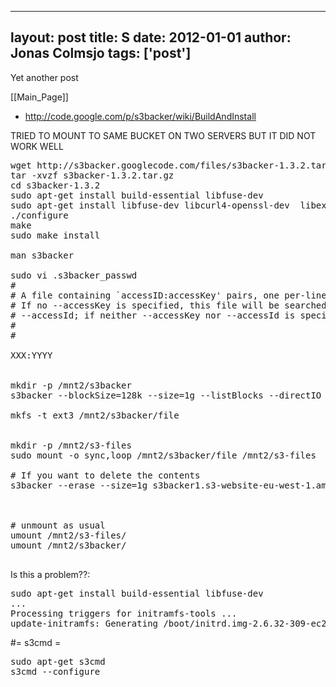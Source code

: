 
---
layout: post
title: S
date: 2012-01-01
author: Jonas Colmsjo
tags: ['post']
---

Yet another post





[[Main_Page]]

* http://code.google.com/p/s3backer/wiki/BuildAndInstall

TRIED TO MOUNT TO SAME BUCKET ON TWO SERVERS BUT IT DID NOT WORK WELL

<pre>
wget http://s3backer.googlecode.com/files/s3backer-1.3.2.tar.gz
tar -xvzf s3backer-1.3.2.tar.gz 
cd s3backer-1.3.2
sudo apt-get install build-essential libfuse-dev
sudo apt-get install libfuse-dev libcurl4-openssl-dev  libexpat1-dev libssl-dev  pkg-config zlibc
./configure
make
sudo make install

man s3backer

sudo vi .s3backer_passwd
#
# A file containing `accessID:accessKey' pairs, one per-line.  Blank lines and lines beginning with a `#' are ignored.  
# If no --accessKey is specified, this file will be searched for the entry matching the access ID specified via 
# --accessId; if neither --accessKey nor --accessId is specified, the first entry in this file will be used.
#
#

XXX:YYYY


mkdir -p /mnt2/s3backer
s3backer --blockSize=128k --size=1g --listBlocks --directIO --baseURL=https://s3-eu-west-1.amazonaws.com/ s3backer1  /mnt2/s3backer

mkfs -t ext3 /mnt2/s3backer/file


mkdir -p /mnt2/s3-files
sudo mount -o sync,loop /mnt2/s3backer/file /mnt2/s3-files

# If you want to delete the contents
s3backer --erase --size=1g s3backer1.s3-website-eu-west-1.amazonaws.com



# unmount as usual
umount /mnt2/s3-files/
umount /mnt2/s3backer/

</pre>



Is this a problem??:
<pre>
sudo apt-get install build-essential libfuse-dev
...
Processing triggers for initramfs-tools ...
update-initramfs: Generating /boot/initrd.img-2.6.32-309-ec2
</pre>



#= s3cmd =

<pre>
sudo apt-get s3cmd
s3cmd --configure
</pre>
